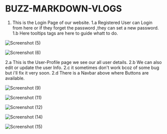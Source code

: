 # BUZZ-MARKDOWN-VLOGS
1. This is the Login Page of our website.
1.a Registered User can Login from here or if they forget the password ,they can set a new password.
1.b Here tooltips tags are here to guide whatt to do.

![Screenshot (5)](https://user-images.githubusercontent.com/61931894/138604501-7d19ddcf-0c1f-4369-82d8-ed36660f1f1a.png)


![Screenshot (6)](https://user-images.githubusercontent.com/61931894/138604513-2d39d20a-e922-442d-b436-0cbb17815b7b.png)


2.a This is the User-Profile page we see our all user details.
2.b We can also edit or update the user Info.
2.c it sometimes don't work bcoz of some bug but i'll fix it very soon.
2.d There is a Navbar above where Buttons are available.


![Screenshot (9)](https://user-images.githubusercontent.com/61931894/138604517-faca88b4-4f93-4a65-91d9-ebee6e435dee.png)


![Screenshot (11)](https://user-images.githubusercontent.com/61931894/138604538-29722ae3-030b-4bec-a3b5-1926294f0107.png)


![Screenshot (12)](https://user-images.githubusercontent.com/61931894/138604546-3b6f0897-bff3-4fd7-8668-a3a60d68b9d9.png)


![Screenshot (14)](https://user-images.githubusercontent.com/61931894/138604558-d20bb831-ec1a-4663-be20-a59d8f50dc7e.png)


![Screenshot (15)](https://user-images.githubusercontent.com/61931894/138604561-572b5499-5764-4d16-a1b6-d63f6f72125f.png)

